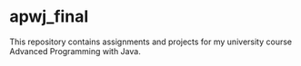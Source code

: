 # apwj_final
This repository contains assignments and projects for my university course Advanced Programming with Java.
